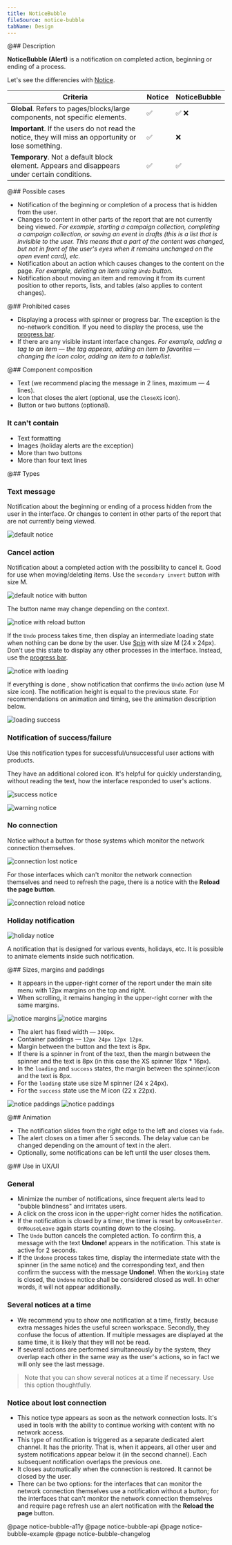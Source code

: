 ```yaml
---
title: NoticeBubble
fileSource: notice-bubble
tabName: Design
---
```


@## Description

**NoticeBubble (Alert)** is a notification on completed action, beginning or ending of a process.

Let's see the differencies with [Notice](/components/notice/).

| Criteria                                                                                             | Notice | NoticeBubble |
| ---------------------------------------------------------------------------------------------------- | ------ | ------------ |
| **Global**. Refers to pages/blocks/large components, not specific elements.                          | ✅     | ✅ ❌        |
| **Important**. If the users do not read the notice, they will miss an opportunity or lose something. | ✅     | ❌           |
| **Temporary**. Not a default block element. Appears and disappears under certain conditions.         | ✅     | ✅           |

@## Possible cases

- Notification of the beginning or completion of a process that is hidden from the user.
- Changes to content in other parts of the report that are not currently being viewed. _For example, starting a campaign collection, completing a campaign collection, or saving an event in drafts (this is a list that is invisible to the user. This means that a part of the content was changed, but not in front of the user's eyes when it remains unchanged on the open event card), etc._
- Notification about an action which causes changes to the content on the page. _For example, deleting an item using `Undo` button._
- Notification about moving an item and removing it from its current position to other reports, lists, and tables (also applies to content changes).

@## Prohibited cases

- Displaying a process with spinner or progress bar. The exception is the no-network condition. If you need to display the process, use the [progress bar](/components/progress-bar/).
- If there are any visible instant interface changes. _For example, adding a tag to an item — the tag appears, adding an item to favorites — changing the icon color, adding an item to a table/list._

@## Component composition

- Text (we recommend placing the message in 2 lines, maximum — 4 lines).
- Icon that closes the alert (optional, use the `CloseXS` icon).
- Button or two buttons (optional).

### It can't contain

- Text formatting
- Images (holiday alerts are the exception)
- More than two buttons
- More than four text lines

@## Types

### Text message

Notification about the beginning or ending of a process hidden from the user in the interface. Or changes to content in other parts of the report that are not currently being viewed.

![default notice](static/text1.png)

### Cancel action

Notification about a completed action with the possibility to cancel it. Good for use when moving/deleting items. Use the `secondary invert` button with size M.

![default notice with button](static/default.png)

The button name may change depending on the context.

![notice with reload button](static/reload_btn.png)

If the `Undo` process takes time, then display an intermediate loading state when nothing can be done by the user. Use [Spin](/components/spin/) with size M (24 x 24px). Don't use this state to display any other processes in the interface. Instead, use the [progress bar](/components/progress-bar/).

![notice with loading](static/default-loading.png)

If everything is done , show notification that confirms the `Undo` action (use M size icon). The notification height is equal to the previous state. For recommendations on animation and timing, see the animation description below.

![loading success](static/default-success.png)

### Notification of success/failure

Use this notification types for successful/unsuccessful user actions with products.

They have an additional colored icon. It's helpful for quickly understanding, without reading the text, how the interface responded to user's actions.

![ success notice](static/success-notice.png)

![ warning notice](static/warning-notice.png)

### No connection

Notice without a button for those systems which monitor the network connection themselves.

![connection lost notice](static/notice.png)

For those interfaces which can't monitor the network connection themselves and need to refresh the page, there is a notice with the **Reload the page button**.

![connection reload notice](static/reload.png)

### Holiday notification

![holiday notice](static/event_alert.png)

A notification that is designed for various events, holidays, etc. It is possible to animate elements inside such notification.

@## Sizes, margins and paddings

- It appears in the upper-right corner of the report under the main site menu with 12px margins on the top and right.
- When scrolling, it remains hanging in the upper-right corner with the same margins.

![notice margins](static/noticeBubble1.png)
![notice margins](static/noticeBubble2.png)

- The alert has fixed width — `300px`.
- Container paddings — `12px 24px 12px 12px`.
- Margin between the button and the text is 8px.
- If there is a spinner in front of the text, then the margin between the spinner and the text is 8px (in this case the XS spinner 16px \* 16px).
- In the `loading` and `success` states, the margin between the spinner/icon and the text is 8px.
- For the `loading` state use size M spinner (24 x 24px).
- For the `success` state use the M icon (22 x 22px).

![notice paddings](static/1.png)
![notice paddings](static/2.png)

@## Animation

- The notification slides from the right edge to the left and closes via `fade`.
- The alert closes on a timer after 5 seconds. The delay value can be changed depending on the amount of text in the alert.
- Optionally, some notifications can be left until the user closes them.

@## Use in UX/UI

### General

- Minimize the number of notifications, since frequent alerts lead to "bubble blindness" and irritates users.
- A click on the cross icon in the upper-right corner hides the notification.
- If the notification is closed by a timer, the timer is reset by `onMouseEnter`. `OnMouseLeave` again starts counting down to the closing.
- The `Undo` button cancels the completed action. To confirm this, a message with the text **Undone!** appears in the notification. This state is active for 2 seconds.
- If the `Undone` process takes time, display the intermediate state with the spinner (in the same notice) and the corresponding text, and then confirm the success with the message **Undone!**. When the `Working` state is closed, the `Undone` notice shall be considered closed as well. In other words, it will not appear additionally.

### Several notices at a time

- We recommend you to show one notification at a time, firstly, because extra messages hides the useful screen workspace. Secondly, they confuse the focus of attention. If multiple messages are displayed at the same time, it is likely that they will not be read.
- If several actions are performed simultaneously by the system, they overlap each other in the same way as the user's actions, so in fact we will only see the last message.

> Note that you can show several notices at a time if necessary. Use this option thoughtfully.

### Notice about lost connection

- This notice type appears as soon as the network connection losts. It's used in tools with the ability to continue working with content with no network access.
- This type of notification is triggered as a separate dedicated alert channel. It has the priority. That is, when it appears, all other user and system notifications appear below it (in the second channel). Each subsequent notification overlaps the previous one.
- It closes automatically when the connection is restored. It cannot be closed by the user.
- There can be two options: for the interfaces that can monitor the network connection themselves use a notification without a button; for the interfaces that can't monitor the network connection themselves and require page refresh use an alert notification with the **Reload the page** button.

@page notice-bubble-a11y
@page notice-bubble-api
@page notice-bubble-example
@page notice-bubble-changelog
